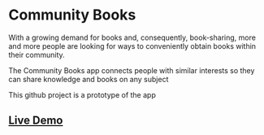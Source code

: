 # Community Books #

With a growing demand for books and, consequently, book-sharing, more and more people are looking for ways to conveniently obtain books within their community. 

The Community Books app connects people with similar interests so they can share knowledge and books on any subject

This github project is a prototype of the app

## [Live Demo](https://community-books.herokuapp.com/) ##
